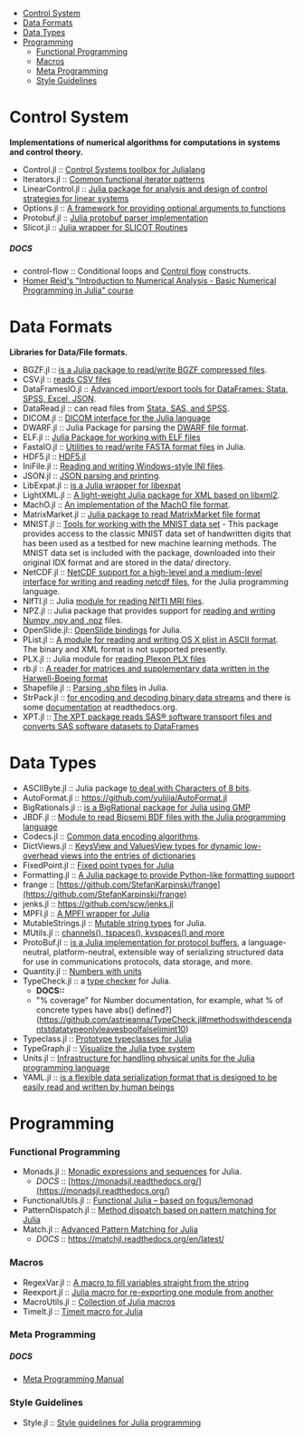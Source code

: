* [Control System](#control-system)
* [Data Formats](#data-formats)
* [Data Types](#data-types)
* [Programming](#programming)
   * [Functional Programming](#functional-programming)
   * [Macros](#macros)
   * [Meta Programming](#meta-programming)
   * [Style Guidelines](#style-guidelines) 


# Control System
**Implementations of numerical algorithms for computations in systems and control theory.**
* Control.jl :: [Control Systems toolbox for Julialang](https://github.com/jcrist/Control.jl)
* Iterators.jl :: [Common functional iterator patterns](https://github.com/JuliaLang/Iterators.jl)
* LinearControl.jl :: [Julia package for analysis and design of control strategies for linear systems](https://github.com/jemofthewest/LinearControl.jl)
* Options.jl :: [A framework for providing optional arguments to functions](https://github.com/JuliaLang/Options.jl)
* Protobuf.jl :: [Julia protobuf parser implementation](https://github.com/tanmaykm/Protobuf.jl) 
* Slicot.jl :: [Julia wrapper for SLICOT Routines](https://github.com/jcrist/Slicot.jl)

##### DOCS
   * control-flow :: Conditional loops and [Control flow](http://docs.julialang.org/en/latest/manual/control-flow/) constructs.
   * [Homer Reid's "Introduction to Numerical Analysis - Basic Numerical Programming in Julia" course](http://homerreid.dyndns.org/teaching/18.330/#ProblemSets)



# Data Formats
**Libraries for Data/File formats.**
* BGZF.jl :: [is a Julia package to read/write BGZF compressed files](https://github.com/kmsquire/BGZF.jl).
* CSV.jl :: [reads CSV files](https://github.com/tanmaykm/CSV.jl)
* DataFramesIO.jl :: [Advanced import/export tools for DataFrames: Stata, SPSS, Excel, JSON](https://github.com/johnmyleswhite/DataFramesIO.jl).
* DataRead.jl :: can read files from [Stata, SAS, and SPSS](https://github.com/WizardMac/DataRead.jl).
* DICOM.jl :: [DICOM interface for the Julia language](https://github.com/ihnorton/DICOM.jl)
* DWARF.jl :: Julia Package for parsing the [DWARF file format](https://github.com/loladiro/DWARF.jl).
* ELF.jl :: [Julia Package for working with ELF files](https://github.com/loladiro/ELF.jl)
* FastaIO.jl :: [Utilities to read/write FASTA format files](https://github.com/carlobaldassi/FastaIO.jl) in Julia.
* HDF5.jl :: [HDF5.jl](https://github.com/timholy/HDF5.jl)
* IniFile.jl :: [Reading and writing Windows-style INI files](https://github.com/JuliaLang/IniFile.jl).
* JSON.jl :: [JSON parsing and printing](https://github.com/JuliaLang/JSON.jl).
* LibExpat.jl :: [is a Julia wrapper for libexpat](https://github.com/amitmurthy/LibExpat.jl)
* LightXML.jl :: [A light-weight Julia package for XML based on libxml2](https://github.com/lindahua/LightXML.jl).
* MachO.jl :: [An implementation of the MachO file format](https://github.com/loladiro/MachO.jl).
* MatrixMarket.jl :: [Julia package to read MatrixMarket file format](https://github.com/ViralBShah/MatrixMarket.jl)
* MNIST.jl :: [Tools for working with the MNIST data set](https://github.com/johnmyleswhite/MNIST.jl) - This package provides access to the classic MNIST data set of handwritten digits that has been used as a testbed for new machine learning methods. The MNIST data set is included with the package, downloaded into their original IDX format and are stored in the data/ directory.
* NetCDF.jl :: [NetCDF support for a high-level and a medium-level interface for writing and reading netcdf files](https://github.com/meggart/NetCDF.jl), for the Julia programming language.
* NIfTI.jl :: Julia [module for reading NIfTI MRI files](https://github.com/simonster/NIfTI.jl).
* NPZ.jl :: Julia package that provides support for [reading and writing Numpy .npy and .npz](https://github.com/fhs/NPZ.jl) files.
* OpenSlide.jl:: [OpenSlide bindings](https://github.com/ihnorton/OpenSlide.jl) for Julia.
* PList.jl :: [A module for reading and writing OS X plist in ASCII format](https://github.com/ordovician/PList.jl). The binary and XML format is not supported presently.
* PLX.jl :: Julia module for [reading Plexon PLX files](https://github.com/simonster/PLX.jl)
* rb.jl :: [A reader for matrices and supplementary data written in the Harwell-Boeing format](https://github.com/dpo/rb.jl)
* Shapefile.jl :: [Parsing .shp files](https://github.com/loladiro/Shapefile.jl) in Julia.
* StrPack.jl :: [for encoding and decoding binary data streams](https://github.com/pao/StrPack.jl) and there is some [documentation](https://strpackjl.readthedocs.org/) at readthedocs.org.
* XPT.jl :: [The XPT package reads SAS® software transport files and converts SAS software datasets to DataFrames](https://github.com/lendle/XPT.jl)



# Data Types
* ASCIIByte.jl :: Julia package [to deal with Characters of 8 bits](https://github.com/Elin-/ASCIIByte.jl).
* AutoFormat.jl :: https://github.com/yulijia/AutoFormat.jl
* BigRationals.jl :: [is a BigRational package for Julia using GMP](https://github.com/andrioni/BigRationals.jl)
* JBDF.jl :: [Module to read Biosemi BDF files with the Julia programming language](https://github.com/sam81/JBDF.jl)
* Codecs.jl :: [Common data encoding algorithms](https://github.com/dcjones/Codecs.jl).
* DictViews.jl :: [KeysView and ValuesView types for dynamic low-overhead views into the entries of dictionaries](https://github.com/daviddelaat/DictViews.jl)
* FixedPoint.jl :: [Fixed point types for Julia](https://github.com/JeffBezanson/FixedPoint.jl)
* Formatting.jl :: [A Julia package to provide Python-like formatting support](https://github.com/lindahua/Formatting.jl)
* frange :: [https://github.com/StefanKarpinski/frange](https://github.com/StefanKarpinski/frange)
* jenks.jl :: https://github.com/scw/jenks.jl
* MPFI.jl :: [A MPFI wrapper for Julia](https://github.com/andrioni/MPFI.jl)
* MutableStrings.jl :: [Mutable string types](https://github.com/tanmaykm/MutableStrings.jl) for Julia.
* MUtils.jl :: [channels(), tspaces(), kvspaces() and more](https://github.com/amitmurthy/MUtils.jl)
* ProtoBuf.jl :: [is a Julia implementation for protocol buffers](https://github.com/tanmaykm/ProtoBuf.jl), a language-neutral, platform-neutral, extensible way of serializing structured data for use in communications protocols, data storage, and more.
* Quantity.jl :: [Numbers with units](https://github.com/rephorm/Quantity.jl)
* TypeCheck.jl :: a [type checker](https://github.com/astrieanna/TypeCheck.jl) for Julia.
   * **DOCS::**
   * "% coverage" for Number documentation, for example, what % of concrete types have abs() defined?](https://github.com/astrieanna/TypeCheck.jl#methodswithdescendantstdatatypeonlyleavesboolfalselimint10)
* Typeclass.jl :: [Prototype typeclasses for Julia](https://github.com/jasonmorton/Typeclass.jl)
* TypeGraph.jl :: [Visualize the Julia type system](https://github.com/johnmyleswhite/TypeGraph.jl)
* Units.jl :: [Infrastructure for handling physical units for the Julia programming language](https://github.com/timholy/Units.jl)
* YAML.jl :: [is a flexible data serialization format that is designed to be easily read and written by human beings](https://github.com/dcjones/YAML.jl)


# Programming 
### Functional Programming 
* Monads.jl :: [Monadic expressions and sequences](https://github.com/pao/Monads.jl) for Julia. 
   * _DOCS_ :: [https://monadsjl.readthedocs.org/](https://monadsjl.readthedocs.org/)
* FunctionalUtils.jl :: [Functional Julia – based on fogus/lemonad](https://github.com/zachallaun/FunctionalUtils.jl)
* PatternDispatch.jl :: [Method dispatch based on pattern matching for Julia](https://github.com/toivoh/PatternDispatch.jl)
* Match.jl :: [Advanced Pattern Matching for Julia](https://github.com/kmsquire/Match.jl)
   * _DOCS_ :: https://matchjl.readthedocs.org/en/latest/

### Macros
* RegexVar.jl :: [A macro to fill variables straight from the string](https://github.com/o-jasper/RegexVar.jl)
* Reexport.jl :: [Julia macro for re-exporting one module from another](https://github.com/simonster/Reexport.jl)
* MacroUtils.jl :: [Collection of Julia macros](https://github.com/carlobaldassi/MacroUtils.jl)
* TimeIt.jl :: [Timeit macro for Julia](https://github.com/kbarbary/TimeIt.jl)

### Meta Programming
##### DOCS
* [Meta Programming Manual](http://docs.julialang.org/en/latest/manual/metaprogramming/)

### Style Guidelines 
* Style.jl :: [Style guidelines for Julia programming](https://github.com/johnmyleswhite/Style.jl)



